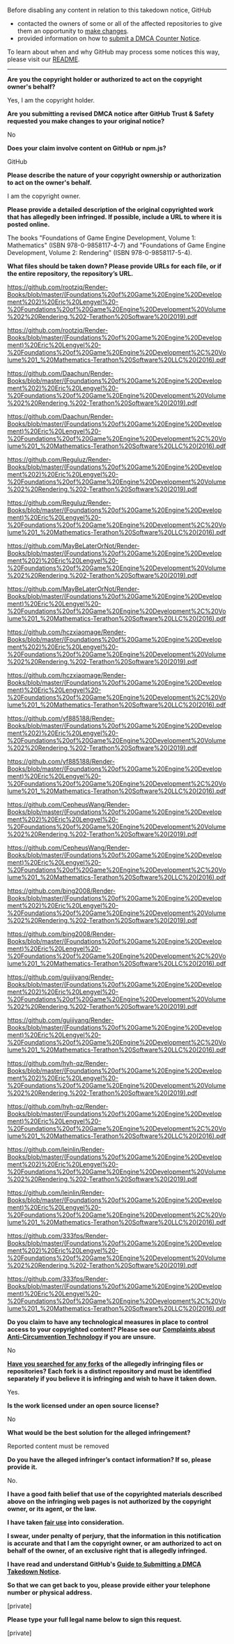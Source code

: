 Before disabling any content in relation to this takedown notice, GitHub
- contacted the owners of some or all of the affected repositories to give them an opportunity to [make changes](https://docs.github.com/en/github/site-policy/dmca-takedown-policy#a-how-does-this-actually-work).
- provided information on how to [submit a DMCA Counter Notice](https://docs.github.com/en/articles/guide-to-submitting-a-dmca-counter-notice).

To learn about when and why GitHub may process some notices this way, please visit our [README](https://github.com/github/dmca/blob/master/README.md#anatomy-of-a-takedown-notice).

---

**Are you the copyright holder or authorized to act on the copyright owner's behalf?**

Yes, I am the copyright holder.

**Are you submitting a revised DMCA notice after GitHub Trust & Safety requested you make changes to your original notice?**

No

**Does your claim involve content on GitHub or npm.js?**

GitHub

**Please describe the nature of your copyright ownership or authorization to act on the owner's behalf.**

I am the copyright owner.

**Please provide a detailed description of the original copyrighted work that has allegedly been infringed. If possible, include a URL to where it is posted online.**

The books "Foundations of Game Engine Development, Volume 1: Mathematics" (ISBN 978-0-9858117-4-7) and "Foundations of Game Engine Development, Volume 2: Rendering" (ISBN 978-0-9858117-5-4).

**What files should be taken down? Please provide URLs for each file, or if the entire repository, the repository’s URL.**

https://github.com/rootzjq/Render-Books/blob/master/(Foundations%20of%20Game%20Engine%20Development%202)%20Eric%20Lengyel%20-%20Foundations%20of%20Game%20Engine%20Development%20Volume%202%20Rendering.%202-Terathon%20Software%20(2019).pdf

https://github.com/rootzjq/Render-Books/blob/master/(Foundations%20of%20Game%20Engine%20Development)%20Eric%20Lengyel%20-%20Foundations%20of%20Game%20Engine%20Development%2C%20Volume%201_%20Mathematics-Terathon%20Software%20LLC%20(2016).pdf

https://github.com/Daachun/Render-Books/blob/master/(Foundations%20of%20Game%20Engine%20Development%202)%20Eric%20Lengyel%20-%20Foundations%20of%20Game%20Engine%20Development%20Volume%202%20Rendering.%202-Terathon%20Software%20(2019).pdf

https://github.com/Daachun/Render-Books/blob/master/(Foundations%20of%20Game%20Engine%20Development)%20Eric%20Lengyel%20-%20Foundations%20of%20Game%20Engine%20Development%2C%20Volume%201_%20Mathematics-Terathon%20Software%20LLC%20(2016).pdf

https://github.com/Reguluz/Render-Books/blob/master/(Foundations%20of%20Game%20Engine%20Development%202)%20Eric%20Lengyel%20-%20Foundations%20of%20Game%20Engine%20Development%20Volume%202%20Rendering.%202-Terathon%20Software%20(2019).pdf

https://github.com/Reguluz/Render-Books/blob/master/(Foundations%20of%20Game%20Engine%20Development)%20Eric%20Lengyel%20-%20Foundations%20of%20Game%20Engine%20Development%2C%20Volume%201_%20Mathematics-Terathon%20Software%20LLC%20(2016).pdf

https://github.com/MayBeLaterOrNot/Render-Books/blob/master/(Foundations%20of%20Game%20Engine%20Development%202)%20Eric%20Lengyel%20-%20Foundations%20of%20Game%20Engine%20Development%20Volume%202%20Rendering.%202-Terathon%20Software%20(2019).pdf

https://github.com/MayBeLaterOrNot/Render-Books/blob/master/(Foundations%20of%20Game%20Engine%20Development)%20Eric%20Lengyel%20-%20Foundations%20of%20Game%20Engine%20Development%2C%20Volume%201_%20Mathematics-Terathon%20Software%20LLC%20(2016).pdf

https://github.com/hczxiaomage/Render-Books/blob/master/(Foundations%20of%20Game%20Engine%20Development%202)%20Eric%20Lengyel%20-%20Foundations%20of%20Game%20Engine%20Development%20Volume%202%20Rendering.%202-Terathon%20Software%20(2019).pdf

https://github.com/hczxiaomage/Render-Books/blob/master/(Foundations%20of%20Game%20Engine%20Development)%20Eric%20Lengyel%20-%20Foundations%20of%20Game%20Engine%20Development%2C%20Volume%201_%20Mathematics-Terathon%20Software%20LLC%20(2016).pdf

https://github.com/yf885188/Render-Books/blob/master/(Foundations%20of%20Game%20Engine%20Development%202)%20Eric%20Lengyel%20-%20Foundations%20of%20Game%20Engine%20Development%20Volume%202%20Rendering.%202-Terathon%20Software%20(2019).pdf

https://github.com/yf885188/Render-Books/blob/master/(Foundations%20of%20Game%20Engine%20Development)%20Eric%20Lengyel%20-%20Foundations%20of%20Game%20Engine%20Development%2C%20Volume%201_%20Mathematics-Terathon%20Software%20LLC%20(2016).pdf

https://github.com/CepheusWang/Render-Books/blob/master/(Foundations%20of%20Game%20Engine%20Development%202)%20Eric%20Lengyel%20-%20Foundations%20of%20Game%20Engine%20Development%20Volume%202%20Rendering.%202-Terathon%20Software%20(2019).pdf

https://github.com/CepheusWang/Render-Books/blob/master/(Foundations%20of%20Game%20Engine%20Development)%20Eric%20Lengyel%20-%20Foundations%20of%20Game%20Engine%20Development%2C%20Volume%201_%20Mathematics-Terathon%20Software%20LLC%20(2016).pdf

https://github.com/bing2008/Render-Books/blob/master/(Foundations%20of%20Game%20Engine%20Development%202)%20Eric%20Lengyel%20-%20Foundations%20of%20Game%20Engine%20Development%20Volume%202%20Rendering.%202-Terathon%20Software%20(2019).pdf

https://github.com/bing2008/Render-Books/blob/master/(Foundations%20of%20Game%20Engine%20Development)%20Eric%20Lengyel%20-%20Foundations%20of%20Game%20Engine%20Development%2C%20Volume%201_%20Mathematics-Terathon%20Software%20LLC%20(2016).pdf

https://github.com/guijiyang/Render-Books/blob/master/(Foundations%20of%20Game%20Engine%20Development%202)%20Eric%20Lengyel%20-%20Foundations%20of%20Game%20Engine%20Development%20Volume%202%20Rendering.%202-Terathon%20Software%20(2019).pdf

https://github.com/guijiyang/Render-Books/blob/master/(Foundations%20of%20Game%20Engine%20Development)%20Eric%20Lengyel%20-%20Foundations%20of%20Game%20Engine%20Development%2C%20Volume%201_%20Mathematics-Terathon%20Software%20LLC%20(2016).pdf

https://github.com/hyh-qz/Render-Books/blob/master/(Foundations%20of%20Game%20Engine%20Development%202)%20Eric%20Lengyel%20-%20Foundations%20of%20Game%20Engine%20Development%20Volume%202%20Rendering.%202-Terathon%20Software%20(2019).pdf

https://github.com/hyh-qz/Render-Books/blob/master/(Foundations%20of%20Game%20Engine%20Development)%20Eric%20Lengyel%20-%20Foundations%20of%20Game%20Engine%20Development%2C%20Volume%201_%20Mathematics-Terathon%20Software%20LLC%20(2016).pdf

https://github.com/leinlin/Render-Books/blob/master/(Foundations%20of%20Game%20Engine%20Development%202)%20Eric%20Lengyel%20-%20Foundations%20of%20Game%20Engine%20Development%20Volume%202%20Rendering.%202-Terathon%20Software%20(2019).pdf

https://github.com/leinlin/Render-Books/blob/master/(Foundations%20of%20Game%20Engine%20Development)%20Eric%20Lengyel%20-%20Foundations%20of%20Game%20Engine%20Development%2C%20Volume%201_%20Mathematics-Terathon%20Software%20LLC%20(2016).pdf

https://github.com/333fps/Render-Books/blob/master/(Foundations%20of%20Game%20Engine%20Development%202)%20Eric%20Lengyel%20-%20Foundations%20of%20Game%20Engine%20Development%20Volume%202%20Rendering.%202-Terathon%20Software%20(2019).pdf

https://github.com/333fps/Render-Books/blob/master/(Foundations%20of%20Game%20Engine%20Development)%20Eric%20Lengyel%20-%20Foundations%20of%20Game%20Engine%20Development%2C%20Volume%201_%20Mathematics-Terathon%20Software%20LLC%20(2016).pdf

**Do you claim to have any technological measures in place to control access to your copyrighted content? Please see our <a href="https://docs.github.com/articles/guide-to-submitting-a-dmca-takedown-notice#complaints-about-anti-circumvention-technology">Complaints about Anti-Circumvention Technology</a> if you are unsure.**

No

**<a href="https://docs.github.com/articles/dmca-takedown-policy#b-what-about-forks-or-whats-a-fork">Have you searched for any forks</a> of the allegedly infringing files or repositories? Each fork is a distinct repository and must be identified separately if you believe it is infringing and wish to have it taken down.**

Yes.

**Is the work licensed under an open source license?**

No

**What would be the best solution for the alleged infringement?**

Reported content must be removed

**Do you have the alleged infringer’s contact information? If so, please provide it.**

No.

**I have a good faith belief that use of the copyrighted materials described above on the infringing web pages is not authorized by the copyright owner, or its agent, or the law.**

**I have taken <a href="https://www.lumendatabase.org/topics/22">fair use</a> into consideration.**

**I swear, under penalty of perjury, that the information in this notification is accurate and that I am the copyright owner, or am authorized to act on behalf of the owner, of an exclusive right that is allegedly infringed.**

**I have read and understand GitHub's <a href="https://docs.github.com/articles/guide-to-submitting-a-dmca-takedown-notice/">Guide to Submitting a DMCA Takedown Notice</a>.**

**So that we can get back to you, please provide either your telephone number or physical address.**

[private]

**Please type your full legal name below to sign this request.**

[private]
